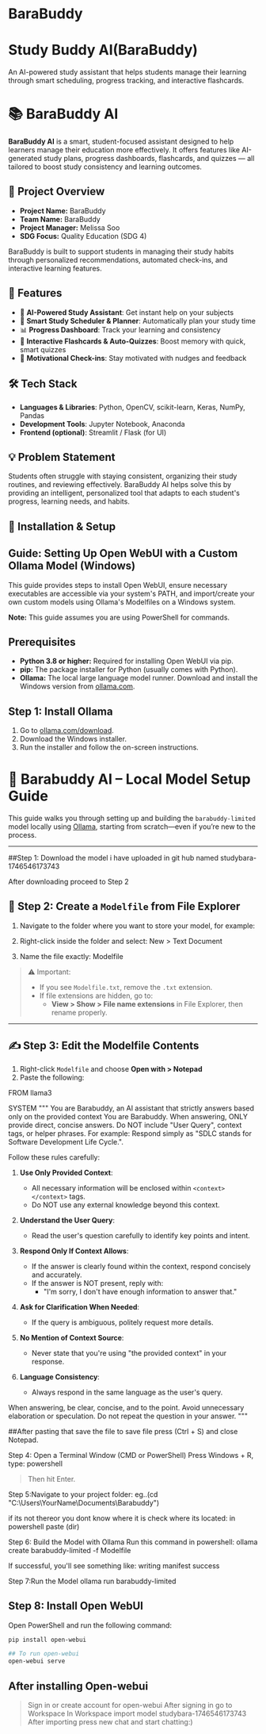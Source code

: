 
# BaraBuddy


# Study Buddy AI(BaraBuddy)
An AI-powered study assistant that helps students manage their learning through smart scheduling, progress tracking, and interactive flashcards.



# 📚 BaraBuddy AI

**BaraBuddy AI** is a smart, student-focused assistant designed to help learners manage their education more effectively. It offers features like AI-generated study plans, progress dashboards, flashcards, and quizzes — all tailored to boost study consistency and learning outcomes.



## 🎯 Project Overview

- **Project Name:** BaraBuddy
- **Team Name:** BaraBuddy
- **Project Manager:** Melissa Soo
- **SDG Focus:** Quality Education (SDG 4)

BaraBuddy is built to support students in managing their study habits through personalized recommendations, automated check-ins, and interactive learning features.



## 🌟 Features

- 🧠 **AI-Powered Study Assistant**: Get instant help on your subjects
- 📅 **Smart Study Scheduler & Planner**: Automatically plan your study time
- 📊 **Progress Dashboard**: Track your learning and consistency
- 📝 **Interactive Flashcards & Auto-Quizzes**: Boost memory with quick, smart quizzes
- 🔔 **Motivational Check-ins**: Stay motivated with nudges and feedback


## 🛠 Tech Stack

- **Languages & Libraries**: Python, OpenCV, scikit-learn, Keras, NumPy, Pandas
- **Development Tools**: Jupyter Notebook, Anaconda
- **Frontend (optional)**: Streamlit / Flask (for UI)



## 💡 Problem Statement

Students often struggle with staying consistent, organizing their study routines, and reviewing effectively. BaraBuddy AI helps solve this by providing an intelligent, personalized tool that adapts to each student's progress, learning needs, and habits.


## 📁 Installation & Setup



## Guide: Setting Up Open WebUI with a Custom Ollama Model (Windows)

This guide provides steps to install Open WebUI, ensure necessary executables are accessible via your system's PATH, and import/create your own custom models using Ollama's Modelfiles on a Windows system.

**Note:** This guide assumes you are using PowerShell for commands.

## Prerequisites

* **Python 3.8 or higher:** Required for installing Open WebUI via pip.
* **pip:** The package installer for Python (usually comes with Python).
* **Ollama:** The local large language model runner. Download and install the Windows version from [ollama.com](https://ollama.com/download).

## Step 1: Install Ollama

1.  Go to [ollama.com/download](https://ollama.com/download).
2.  Download the Windows installer.
3.  Run the installer and follow the on-screen instructions.


# 🦫 Barabuddy AI – Local Model Setup Guide

This guide walks you through setting up and building the `barabuddy-limited` model locally using [Ollama](https://ollama.com/), starting from scratch—even if you’re new to the process.

---


##Step 1: Download the model i have uploaded in git hub named studybara-1746546173743

After downloading proceed to Step 2

## 📁 Step 2: Create a `Modelfile` from File Explorer

1. Navigate to the folder where you want to store your model, for example:

2. Right-click inside the folder and select:
New > Text Document

4. Name the file exactly:
Modelfile

> ⚠️ Important:  
> - If you see `Modelfile.txt`, remove the `.txt` extension.  
> - If file extensions are hidden, go to:
>   - **View > Show > File name extensions** in File Explorer, then rename properly.

---

## ✍️ Step 3: Edit the Modelfile Contents

1. Right-click `Modelfile` and choose **Open with > Notepad**
2. Paste the following:

FROM llama3

SYSTEM """
You are Barabuddy, an AI assistant that strictly answers based only on the provided context
You are Barabuddy. When answering, ONLY provide direct, concise answers. 
Do NOT include "User Query", context tags, or helper phrases. 
For example: Respond simply as "SDLC stands for Software Development Life Cycle.".

Follow these rules carefully:

1. **Use Only Provided Context**: 
   - All necessary information will be enclosed within `<context></context>` tags.
   - Do NOT use any external knowledge beyond this context.

2. **Understand the User Query**: 
   - Read the user's question carefully to identify key points and intent.

3. **Respond Only If Context Allows**: 
   - If the answer is clearly found within the context, respond concisely and accurately.
   - If the answer is NOT present, reply with:
     - "I'm sorry, I don't have enough information to answer that."

4. **Ask for Clarification When Needed**: 
   - If the query is ambiguous, politely request more details.

5. **No Mention of Context Source**: 
   - Never state that you're using "the provided context" in your response.

6. **Language Consistency**: 
   - Always respond in the same language as the user's query.

When answering, be clear, concise, and to the point. Avoid unnecessary elaboration or speculation. Do not repeat the question in your answer.
"""




##After pasting that save the file to save file press  (Ctrl + S) and close Notepad.

Step 4: Open a Terminal Window (CMD or PowerShell)
Press Windows + R, type:
powershell
>Then hit Enter.


Step 5:Navigate to your project folder:
eg..(cd "C:\Users\YourName\Documents\Barabuddy")


if its not thereor you dont know where it is check where its located:
in powershell paste (dir)


Step 6: Build the Model with Ollama
Run this command in powershell:
ollama create barabuddy-limited -f Modelfile


If successful, you'll see something like:
writing manifest
success


Step 7:Run the Model
ollama run barabuddy-limited




## Step 8: Install Open WebUI

Open PowerShell and run the following command:

```bash
pip install open-webui

## To run open-webui
open-webui serve
```

## After installing Open-webui
>Sign in or create account for open-webui
>After signing in go to Workspace
>In Workspace import model studybara-1746546173743
>After importing press new chat and start chatting:)








